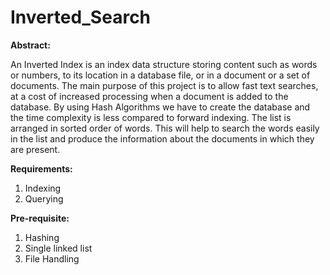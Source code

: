 # Inverted_Search

**Abstract:**

An Inverted Index is an index data structure storing content such as words or numbers, to its location in a database file, or in a document or a set of documents. The main purpose of this project is to allow fast text searches, at a cost of increased processing when a document is added to the database. By using Hash Algorithms we have to create the database and the time complexity is less compared to forward indexing. The list is arranged in sorted order of words. This will help to search the words easily in the list and produce the information about the documents in which they are present. 

**Requirements:**
1. Indexing
2. Querying

**Pre-requisite:**
1. Hashing
2. Single linked list
3. File Handling
